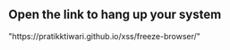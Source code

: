 <h2>Open the link to hang up your system</h2>
"https://pratikktiwari.github.io/xss/freeze-browser/"
